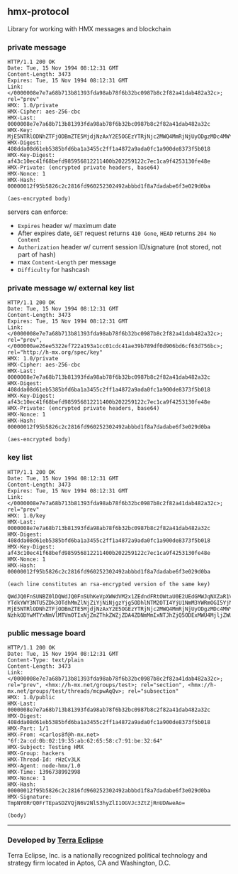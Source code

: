 ## hmx-protocol

Library for working with HMX messages and blockchain

### private message

```
HTTP/1.1 200 OK
Date: Tue, 15 Nov 1994 08:12:31 GMT
Content-Length: 3473
Expires: Tue, 15 Nov 1994 08:12:31 GMT
Link: </0000008e7e7a68b713b81393fda98ab78f6b32bc0987b8c2f82a41dab482a32c>; rel="prev"
HMX: 1.0/private
HMX-Cipher: aes-256-cbc
HMX-Last: 0000008e7e7a68b713b81393fda98ab78f6b32bc0987b8c2f82a41dab482a32c
HMX-Key: MjE5NTRlODNhZTFjODBmZTE5MjdjNzAxY2E5OGEzYTRjNjc2MWQ4MmRjNjUyODgzMDc4MWY4YmU4YzNlNWJhNyAgLQo=
HMX-Digest: 408dda08d61eb5385bfd6ba1a3455c2ff1a4872a9ada0fc1a900de8373f5b018
HMX-Key-Digest: af43c10ec41f68befd985956812211400b202259122c7ec1ca9f4253130fe48e
HMX-Private: (encrypted private headers, base64)
HMX-Nonce: 1
HMX-Hash: 00000012f95b5826c2c2816fd960252302492abbbd1f8a7dadabe6f3e029d0ba

(aes-encrypted body)
```

servers can enforce:

- `Expires` header w/ maximum date
- After expires date, `GET` request returns `410 Gone`, `HEAD` returns `204 No Content`
- `Authorization` header w/ current session ID/signature (not stored, not part of hash)
- max `Content-Length` per message
- `Difficulty` for hashcash

### private message w/ external key list

```
HTTP/1.1 200 OK
Date: Tue, 15 Nov 1994 08:12:31 GMT
Content-Length: 3473
Expires: Tue, 15 Nov 1994 08:12:31 GMT
Link: </0000008e7e7a68b713b81393fda98ab78f6b32bc0987b8c2f82a41dab482a32c>; rel="prev", </000000ae26ee5322ef722a193a1cc01cdc41ae39b789df0d906bd6cf63d756bc>; rel="http://h-mx.org/spec/key"
HMX: 1.0/private
HMX-Cipher: aes-256-cbc
HMX-Last: 0000008e7e7a68b713b81393fda98ab78f6b32bc0987b8c2f82a41dab482a32c
HMX-Digest: 408dda08d61eb5385bfd6ba1a3455c2ff1a4872a9ada0fc1a900de8373f5b018
HMX-Key-Digest: af43c10ec41f68befd985956812211400b202259122c7ec1ca9f4253130fe48e
HMX-Private: (encrypted private headers, base64)
HMX-Nonce: 1
HMX-Hash: 00000012f95b5826c2c2816fd960252302492abbbd1f8a7dadabe6f3e029d0ba

(aes-encrypted body)
```

### key list

```
HTTP/1.1 200 OK
Date: Tue, 15 Nov 1994 08:12:31 GMT
Content-Length: 3473
Expires: Tue, 15 Nov 1994 08:12:31 GMT
Link: </0000008e7e7a68b713b81393fda98ab78f6b32bc0987b8c2f82a41dab482a32c>; rel="prev"
HMX: 1.0/key
HMX-Last: 0000008e7e7a68b713b81393fda98ab78f6b32bc0987b8c2f82a41dab482a32c
HMX-Digest: 408dda08d61eb5385bfd6ba1a3455c2ff1a4872a9ada0fc1a900de8373f5b018
HMX-Key-Digest: af43c10ec41f68befd985956812211400b202259122c7ec1ca9f4253130fe48e
HMX-Nonce: 1
HMX-Hash: 00000012f95b5826c2c2816fd960252302492abbbd1f8a7dadabe6f3e029d0ba

(each line constitutes an rsa-encrypted version of the same key)

QWdJQ0FnSUNBZ0lDQWdJQ0FnSUhKeVpXWWdVM2x1ZEdndFRtOWtaU0E2UEdGMWJqNXZaR1VwS1NrCg==
YTdkYWY3NTU5ZDk3OTdhMmZlNjZiYjNiNjgzYjg5ODhlNTM2OTI4YjU1NmM3YWRmOGI5YjNlZmZhYjc0YzQ4OCAgLQo=
MjE5NTRlODNhZTFjODBmZTE5MjdjNzAxY2E5OGEzYTRjNjc2MWQ4MmRjNjUyODgzMDc4MWY4YmU4YzNlNWJhNyAgLQo=
NzhkODYwMTYxNmVlMTVmOTIxNjZmZThkZWZjZDA4ZDNmMmIxNTJhZjQ5ODExMWU4MjljZWU1MzNjZDE2NDY0YyAgLQo=
```

### public message board

```
HTTP/1.1 200 OK
Date: Tue, 15 Nov 1994 08:12:31 GMT
Content-Type: text/plain
Content-Length: 3473
Link: </0000008e7e7a68b713b81393fda98ab78f6b32bc0987b8c2f82a41dab482a32c>; rel="prev", <hmx://h-mx.net/groups/test>; rel="section", <hmx://h-mx.net/groups/test/threads/mcpwAqQv>; rel="subsection"
HMX: 1.0/public
HMX-Last: 0000008e7e7a68b713b81393fda98ab78f6b32bc0987b8c2f82a41dab482a32c
HMX-Digest: 408dda08d61eb5385bfd6ba1a3455c2ff1a4872a9ada0fc1a900de8373f5b018
HMX-Part: 1/1
HMX-From: <carlos8f@h-mx.net> "6f:2a:cd:0b:02:19:35:ab:62:65:58:c7:91:be:32:64"
HMX-Subject: Testing HMX
HMX-Group: hackers
HMX-Thread-Id: rHzCv3LK
HMX-Agent: node-hmx/1.0
HMX-Time: 1396738992998
HMX-Nonce: 1
HMX-Hash: 00000012f95b5826c2c2816fd960252302492abbbd1f8a7dadabe6f3e029d0ba
HMX-Signature: TmpNY0RrQ0FrTEpaSDZVQjN6V2NlS3hyZlI1OGVJc3ZtZjRnUDAweAo=

(body)
```

- - -

### Developed by [Terra Eclipse](http://www.terraeclipse.com)
Terra Eclipse, Inc. is a nationally recognized political technology and
strategy firm located in Aptos, CA and Washington, D.C.
